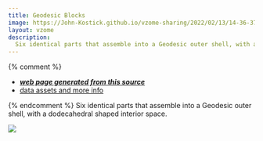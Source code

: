 ```yaml
---
title: Geodesic Blocks
image: https://John-Kostick.github.io/vzome-sharing/2022/02/13/14-36-37-Geodesic Blocks/Geodesic Blocks.png
layout: vzome
description:
  Six identical parts that assemble into a Geodesic outer shell, with a dodecahedral shaped interior space.
---
```


{% comment %}
 - [***web page generated from this source***][post]
 - [data assets and more info][github]

[post]: <https://John-Kostick.github.io/vzome-sharing/2022/02/13/Geodesic Blocks-14-36-37.html>
[github]: <https://github.com/John-Kostick/vzome-sharing/tree/main/2022/02/13/14-36-37-Geodesic Blocks/>
{% endcomment %}
  Six identical parts that assemble into a Geodesic outer shell, with a dodecahedral shaped interior space.

<vzome-viewer style="width: 100%; height: 100vh;"
       src="https://John-Kostick.github.io/vzome-sharing/2022/02/13/14-36-37-Geodesic Blocks/Geodesic Blocks.vZome" >
  <img src="https://John-Kostick.github.io/vzome-sharing/2022/02/13/14-36-37-Geodesic Blocks/Geodesic Blocks.png" />
</vzome-viewer>
